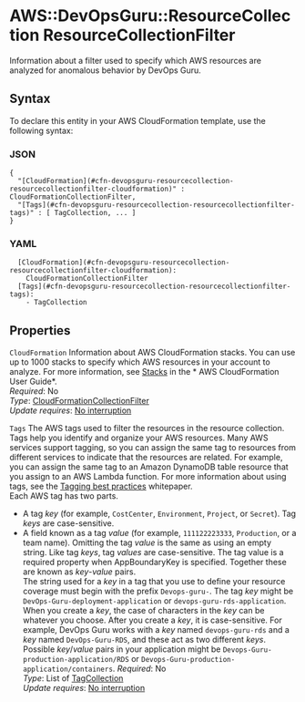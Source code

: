 # AWS::DevOpsGuru::ResourceCollection ResourceCollectionFilter<a name="aws-properties-devopsguru-resourcecollection-resourcecollectionfilter"></a>

 Information about a filter used to specify which AWS resources are analyzed for anomalous behavior by DevOps Guru\. 

## Syntax<a name="aws-properties-devopsguru-resourcecollection-resourcecollectionfilter-syntax"></a>

To declare this entity in your AWS CloudFormation template, use the following syntax:

### JSON<a name="aws-properties-devopsguru-resourcecollection-resourcecollectionfilter-syntax.json"></a>

```
{
  "[CloudFormation](#cfn-devopsguru-resourcecollection-resourcecollectionfilter-cloudformation)" : CloudFormationCollectionFilter,
  "[Tags](#cfn-devopsguru-resourcecollection-resourcecollectionfilter-tags)" : [ TagCollection, ... ]
}
```

### YAML<a name="aws-properties-devopsguru-resourcecollection-resourcecollectionfilter-syntax.yaml"></a>

```
  [CloudFormation](#cfn-devopsguru-resourcecollection-resourcecollectionfilter-cloudformation): 
    CloudFormationCollectionFilter
  [Tags](#cfn-devopsguru-resourcecollection-resourcecollectionfilter-tags): 
    - TagCollection
```

## Properties<a name="aws-properties-devopsguru-resourcecollection-resourcecollectionfilter-properties"></a>

`CloudFormation`  <a name="cfn-devopsguru-resourcecollection-resourcecollectionfilter-cloudformation"></a>
 Information about AWS CloudFormation stacks\. You can use up to 1000 stacks to specify which AWS resources in your account to analyze\. For more information, see [Stacks](https://docs.aws.amazon.com/AWSCloudFormation/latest/UserGuide/stacks.html) in the * AWS CloudFormation User Guide*\.   
*Required*: No  
*Type*: [CloudFormationCollectionFilter](aws-properties-devopsguru-resourcecollection-cloudformationcollectionfilter.md)  
*Update requires*: [No interruption](https://docs.aws.amazon.com/AWSCloudFormation/latest/UserGuide/using-cfn-updating-stacks-update-behaviors.html#update-no-interrupt)

`Tags`  <a name="cfn-devopsguru-resourcecollection-resourcecollectionfilter-tags"></a>
The AWS tags used to filter the resources in the resource collection\.  
Tags help you identify and organize your AWS resources\. Many AWS services support tagging, so you can assign the same tag to resources from different services to indicate that the resources are related\. For example, you can assign the same tag to an Amazon DynamoDB table resource that you assign to an AWS Lambda function\. For more information about using tags, see the [Tagging best practices](https://docs.aws.amazon.com/whitepapers/latest/tagging-best-practices/tagging-best-practices.html) whitepaper\.   
Each AWS tag has two parts\.   
+ A tag *key* \(for example, `CostCenter`, `Environment`, `Project`, or `Secret`\)\. Tag *keys* are case\-sensitive\.
+ A field known as a tag *value* \(for example, `111122223333`, `Production`, or a team name\)\. Omitting the tag *value* is the same as using an empty string\. Like tag *keys*, tag *values* are case\-sensitive\. The tag value is a required property when AppBoundaryKey is specified\.
Together these are known as *key*\-*value* pairs\.  
The string used for a *key* in a tag that you use to define your resource coverage must begin with the prefix `Devops-guru-`\. The tag *key* might be `DevOps-Guru-deployment-application` or `devops-guru-rds-application`\. When you create a *key*, the case of characters in the *key* can be whatever you choose\. After you create a *key*, it is case\-sensitive\. For example, DevOps Guru works with a *key* named `devops-guru-rds` and a *key* named `DevOps-Guru-RDS`, and these act as two different *keys*\. Possible *key*/*value* pairs in your application might be `Devops-Guru-production-application/RDS` or `Devops-Guru-production-application/containers`\.
*Required*: No  
*Type*: List of [TagCollection](aws-properties-devopsguru-resourcecollection-tagcollection.md)  
*Update requires*: [No interruption](https://docs.aws.amazon.com/AWSCloudFormation/latest/UserGuide/using-cfn-updating-stacks-update-behaviors.html#update-no-interrupt)